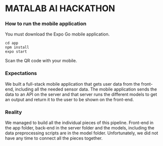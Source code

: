 # MATALAB AI HACKATHON

### How to run the mobile application
You must download the Expo Go mobile application.

```
cd app
npm install
expo start
```

Scan the QR code with your mobile.

### Expectations
We built a full-stack mobile application that gets user data from the front-end, including all the needed sensor data.
The mobile application sends the data to an API on the server and that server runs the different models to get an output
and return it to the user to be shown on the front-end.

### Reality
We managed to build all the individual pieces of this pipeline. Front-end in the app folder, back-end in the server folder and
the models, including the data preprocessing scripts are in the model folder. Unfortunately, we did not have any time to connect
all the pieces together.

